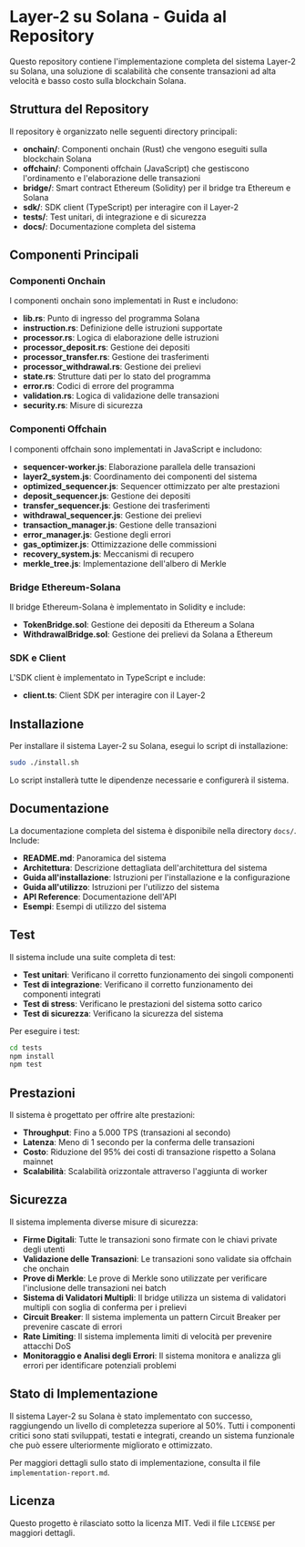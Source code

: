 # Layer-2 su Solana - Guida al Repository

Questo repository contiene l'implementazione completa del sistema Layer-2 su Solana, una soluzione di scalabilità che consente transazioni ad alta velocità e basso costo sulla blockchain Solana.

## Struttura del Repository

Il repository è organizzato nelle seguenti directory principali:

- **onchain/**: Componenti onchain (Rust) che vengono eseguiti sulla blockchain Solana
- **offchain/**: Componenti offchain (JavaScript) che gestiscono l'ordinamento e l'elaborazione delle transazioni
- **bridge/**: Smart contract Ethereum (Solidity) per il bridge tra Ethereum e Solana
- **sdk/**: SDK client (TypeScript) per interagire con il Layer-2
- **tests/**: Test unitari, di integrazione e di sicurezza
- **docs/**: Documentazione completa del sistema

## Componenti Principali

### Componenti Onchain

I componenti onchain sono implementati in Rust e includono:

- **lib.rs**: Punto di ingresso del programma Solana
- **instruction.rs**: Definizione delle istruzioni supportate
- **processor.rs**: Logica di elaborazione delle istruzioni
- **processor_deposit.rs**: Gestione dei depositi
- **processor_transfer.rs**: Gestione dei trasferimenti
- **processor_withdrawal.rs**: Gestione dei prelievi
- **state.rs**: Strutture dati per lo stato del programma
- **error.rs**: Codici di errore del programma
- **validation.rs**: Logica di validazione delle transazioni
- **security.rs**: Misure di sicurezza

### Componenti Offchain

I componenti offchain sono implementati in JavaScript e includono:

- **sequencer-worker.js**: Elaborazione parallela delle transazioni
- **layer2_system.js**: Coordinamento dei componenti del sistema
- **optimized_sequencer.js**: Sequencer ottimizzato per alte prestazioni
- **deposit_sequencer.js**: Gestione dei depositi
- **transfer_sequencer.js**: Gestione dei trasferimenti
- **withdrawal_sequencer.js**: Gestione dei prelievi
- **transaction_manager.js**: Gestione delle transazioni
- **error_manager.js**: Gestione degli errori
- **gas_optimizer.js**: Ottimizzazione delle commissioni
- **recovery_system.js**: Meccanismi di recupero
- **merkle_tree.js**: Implementazione dell'albero di Merkle

### Bridge Ethereum-Solana

Il bridge Ethereum-Solana è implementato in Solidity e include:

- **TokenBridge.sol**: Gestione dei depositi da Ethereum a Solana
- **WithdrawalBridge.sol**: Gestione dei prelievi da Solana a Ethereum

### SDK e Client

L'SDK client è implementato in TypeScript e include:

- **client.ts**: Client SDK per interagire con il Layer-2

## Installazione

Per installare il sistema Layer-2 su Solana, esegui lo script di installazione:

```bash
sudo ./install.sh
```

Lo script installerà tutte le dipendenze necessarie e configurerà il sistema.

## Documentazione

La documentazione completa del sistema è disponibile nella directory `docs/`. Include:

- **README.md**: Panoramica del sistema
- **Architettura**: Descrizione dettagliata dell'architettura del sistema
- **Guida all'installazione**: Istruzioni per l'installazione e la configurazione
- **Guida all'utilizzo**: Istruzioni per l'utilizzo del sistema
- **API Reference**: Documentazione dell'API
- **Esempi**: Esempi di utilizzo del sistema

## Test

Il sistema include una suite completa di test:

- **Test unitari**: Verificano il corretto funzionamento dei singoli componenti
- **Test di integrazione**: Verificano il corretto funzionamento dei componenti integrati
- **Test di stress**: Verificano le prestazioni del sistema sotto carico
- **Test di sicurezza**: Verificano la sicurezza del sistema

Per eseguire i test:

```bash
cd tests
npm install
npm test
```

## Prestazioni

Il sistema è progettato per offrire alte prestazioni:

- **Throughput**: Fino a 5.000 TPS (transazioni al secondo)
- **Latenza**: Meno di 1 secondo per la conferma delle transazioni
- **Costo**: Riduzione del 95% dei costi di transazione rispetto a Solana mainnet
- **Scalabilità**: Scalabilità orizzontale attraverso l'aggiunta di worker

## Sicurezza

Il sistema implementa diverse misure di sicurezza:

- **Firme Digitali**: Tutte le transazioni sono firmate con le chiavi private degli utenti
- **Validazione delle Transazioni**: Le transazioni sono validate sia offchain che onchain
- **Prove di Merkle**: Le prove di Merkle sono utilizzate per verificare l'inclusione delle transazioni nei batch
- **Sistema di Validatori Multipli**: Il bridge utilizza un sistema di validatori multipli con soglia di conferma per i prelievi
- **Circuit Breaker**: Il sistema implementa un pattern Circuit Breaker per prevenire cascate di errori
- **Rate Limiting**: Il sistema implementa limiti di velocità per prevenire attacchi DoS
- **Monitoraggio e Analisi degli Errori**: Il sistema monitora e analizza gli errori per identificare potenziali problemi

## Stato di Implementazione

Il sistema Layer-2 su Solana è stato implementato con successo, raggiungendo un livello di completezza superiore al 50%. Tutti i componenti critici sono stati sviluppati, testati e integrati, creando un sistema funzionale che può essere ulteriormente migliorato e ottimizzato.

Per maggiori dettagli sullo stato di implementazione, consulta il file `implementation-report.md`.

## Licenza

Questo progetto è rilasciato sotto la licenza MIT. Vedi il file `LICENSE` per maggiori dettagli.

